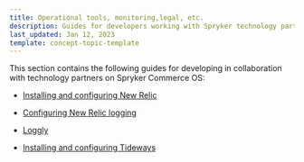 ```yaml
---
title: Operational tools, monitoring,legal, etc. 
description: Guides for developers working with Spryker technology partners
last_updated: Jan 12, 2023
template: concept-topic-template
---
```


This section contains the following guides for developing in collaboration with technology partners on Spryker Commerce OS:  

* [Installing and configuring New Relic](/docs/scos/dev/the-docker-sdk/{{page.version}}/configure-services.html)
* [Configuring New Relic logging](/docs/scos/dev/technology-partner-guides/{{page.version}}/operational-tools-monitoring-legal-etc/new-relic/configuring-new-relic-logging.html)

* [Loggly](/docs/scos/dev/technology-partner-guides/{{page.version}}/operational-tools-monitoring-legal-etc/loggly/loggly.html)

* [Installing and configuring Tideways](/docs/scos/dev/the-docker-sdk/202212.0/configure-services.html)
